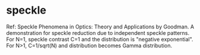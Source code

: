 # speckle
Ref: Speckle Phenomena in Optics: Theory and Applications by Goodman.
A demonstration for speckle reduction due to independent speckle patterns.
For N=1, speckle contrast C=1 and the distribution is "negative exponential".
For N>1, C=1/sqrt(N) and distribution becomes Gamma distribution.
